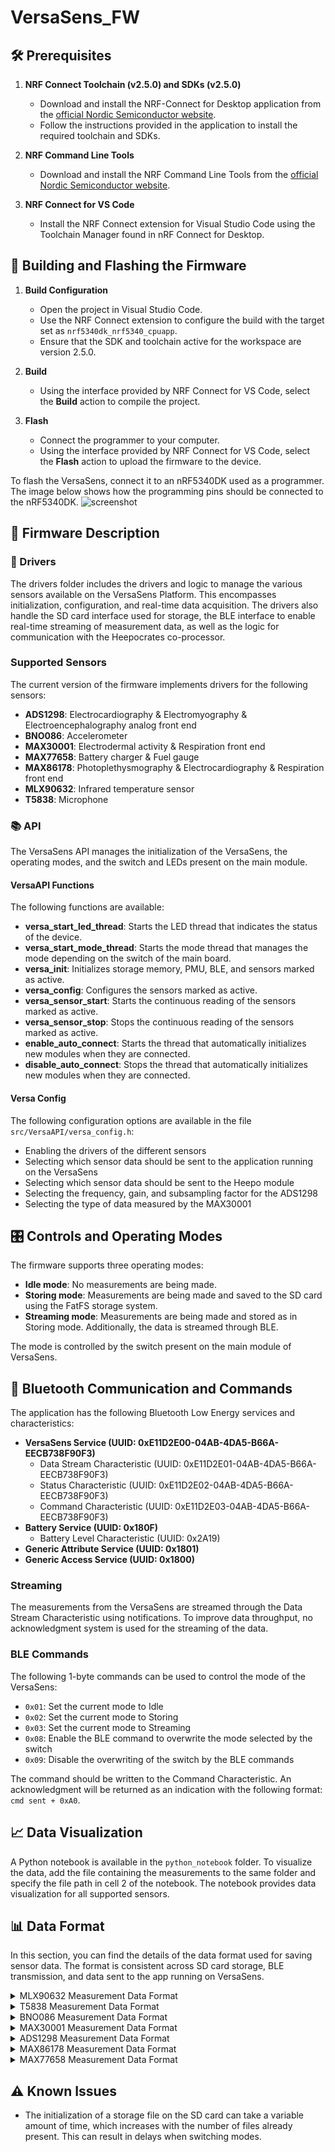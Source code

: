 # VersaSens_FW

## 🛠️ Prerequisites

1. **NRF Connect Toolchain (v2.5.0) and SDKs (v2.5.0)**
    - Download and install the NRF-Connect for Desktop application from the [official Nordic Semiconductor website](https://www.nordicsemi.com/Products/Development-tools/nRF-Connect-for-Desktop).
    - Follow the instructions provided in the application to install the required toolchain and SDKs.

2. **NRF Command Line Tools**
    - Download and install the NRF Command Line Tools from the [official Nordic Semiconductor website](https://www.nordicsemi.com/Products/Development-tools/nRF-Command-Line-Tools).

3. **NRF Connect for VS Code**
    - Install the NRF Connect extension for Visual Studio Code using the Toolchain Manager found in nRF Connect for Desktop.

## 🚀 Building and Flashing the Firmware

1. **Build Configuration**
   - Open the project in Visual Studio Code.
   - Use the NRF Connect extension to configure the build with the target set as `nrf5340dk_nrf5340_cpuapp`.
   - Ensure that the SDK and toolchain active for the workspace are version 2.5.0.

2. **Build**
   - Using the interface provided by NRF Connect for VS Code, select the **Build** action to compile the project.

3. **Flash**
   - Connect the programmer to your computer.
   - Using the interface provided by NRF Connect for VS Code, select the **Flash** action to upload the firmware to the device.

To flash the VersaSens, connect it to an nRF5340DK used as a programmer. The image below shows how the programming pins should be connected to the nRF5340DK.
![screenshot](ImageFolder/Pin_programmer.png)

## 📄 Firmware Description

### 📂 Drivers
The drivers folder includes the drivers and logic to manage the various sensors available on the VersaSens Platform. This encompasses initialization, configuration, and real-time data acquisition. The drivers also handle the SD card interface used for storage, the BLE interface to enable real-time streaming of measurement data, as well as the logic for communication with the Heepocrates co-processor.

### Supported Sensors
The current version of the firmware implements drivers for the following sensors:
- **ADS1298**: Electrocardiography & Electromyography & Electroencephalography analog front end
- **BNO086**: Accelerometer
- **MAX30001**: Electrodermal activity & Respiration front end
- **MAX77658**: Battery charger & Fuel gauge
- **MAX86178**: Photoplethysmography & Electrocardiography & Respiration front end
- **MLX90632**: Infrared temperature sensor
- **T5838**: Microphone

### 📚 API
The VersaSens API manages the initialization of the VersaSens, the operating modes, and the switch and LEDs present on the main module.

#### VersaAPI Functions
The following functions are available:
- **versa_start_led_thread**: Starts the LED thread that indicates the status of the device.
- **versa_start_mode_thread**: Starts the mode thread that manages the mode depending on the switch of the main board.
- **versa_init**: Initializes storage memory, PMU, BLE, and sensors marked as active.
- **versa_config**: Configures the sensors marked as active.
- **versa_sensor_start**: Starts the continuous reading of the sensors marked as active.
- **versa_sensor_stop**: Stops the continuous reading of the sensors marked as active.
- **enable_auto_connect**: Starts the thread that automatically initializes new modules when they are connected.
- **disable_auto_connect**: Stops the thread that automatically initializes new modules when they are connected.

#### Versa Config
The following configuration options are available in the file `src/VersaAPI/versa_config.h`:
- Enabling the drivers of the different sensors
- Selecting which sensor data should be sent to the application running on the VersaSens
- Selecting which sensor data should be sent to the Heepo module
- Selecting the frequency, gain, and subsampling factor for the ADS1298
- Selecting the type of data measured by the MAX30001

## 🎛️ Controls and Operating Modes
The firmware supports three operating modes:
- **Idle mode**: No measurements are being made.
- **Storing mode**: Measurements are being made and saved to the SD card using the FatFS storage system.
- **Streaming mode**: Measurements are being made and stored as in Storing mode. Additionally, the data is streamed through BLE.

The mode is controlled by the switch present on the main module of VersaSens.

## 🛜 Bluetooth Communication and Commands
The application has the following Bluetooth Low Energy services and characteristics:
- **VersaSens Service (UUID: 0xE11D2E00-04AB-4DA5-B66A-EECB738F90F3)**
  - Data Stream Characteristic (UUID: 0xE11D2E01-04AB-4DA5-B66A-EECB738F90F3)
  - Status Characteristic (UUID: 0xE11D2E02-04AB-4DA5-B66A-EECB738F90F3)
  - Command Characteristic (UUID: 0xE11D2E03-04AB-4DA5-B66A-EECB738F90F3)
- **Battery Service (UUID: 0x180F)**
  - Battery Level Characteristic (UUID: 0x2A19)
- **Generic Attribute Service (UUID: 0x1801)**
- **Generic Access Service (UUID: 0x1800)** 

### Streaming
The measurements from the VersaSens are streamed through the Data Stream Characteristic using notifications. To improve data throughput, no acknowledgment system is used for the streaming of the data.

### BLE Commands
The following 1-byte commands can be used to control the mode of the VersaSens:
- `0x01`: Set the current mode to Idle
- `0x02`: Set the current mode to Storing
- `0x03`: Set the current mode to Streaming
- `0x08`: Enable the BLE command to overwrite the mode selected by the switch
- `0x09`: Disable the overwriting of the switch by the BLE commands

The command should be written to the Command Characteristic. An acknowledgment will be returned as an indication with the following format: `cmd sent + 0xA0`.

## 📈 Data Visualization

A Python notebook is available in the `python_notebook` folder. To visualize the data, add the file containing the measurements to the same folder and specify the file path in cell 2 of the notebook. The notebook provides data visualization for all supported sensors.

## 📊 Data Format

In this section, you can find the details of the data format used for saving sensor data. The format is consistent across SD card storage, BLE transmission, and data sent to the app running on VersaSens.

<details>
<summary>MLX90632 Measurement Data Format</summary>

| Field                  | Data Type | Size (in bytes) | Description                                | Example Value (Hex) |
|------------------------|-----------|-----------------|--------------------------------------------|---------------------|
| **Header**             | Hex       | 2               | MLX90632 data header                       | bb bb               |
| **Timestamp seconds**  | uint32    | 4               | Seconds component of the timestamp         | 0b 00 00 00         |
| **Timestamp milliseconds** | uint16 | 2               | Milliseconds component of the timestamp    | 69 00               |
| **Length**             | uint8     | 1               | Length of the remaining part of the packet | 09                  |
| **Index**              | uint8     | 1               | Index incrementing with each measurement   | 02                  |
| **Ambient temperature**| float32   | 4               | Ambient temperature in degrees Celsius     | 7a 36 d8 41         |
| **Object temperature** | float32   | 4               | Object temperature in degrees Celsius      | 2d e1 d7 41         |

</details>

<details>
<summary>T5838 Measurement Data Format</summary>

| Field                  | Data Type | Size (bytes)    | Description                                | Example Value (Hex) |
|------------------------|-----------|-----------------|--------------------------------------------|---------------------|
| **Header**             | Hex       | 2               | T5838 data header                          | aa aa               |
| **Timestamp seconds**  | uint32    | 4               | Seconds component of the timestamp indicating the end of the encoded frame | 09 00 00 00         |
| **Timestamp milliseconds** | uint16 | 2               | Milliseconds component of the timestamp indicating the end of the encoded frame | 80 01               |
| **Length**             | uint8     | 1               | Length of the remaining part of the packet | 37                  |
| **Index**              | uint8     | 1               | Index incrementing with each frame         | 45                  |
| **Compressed frame**   | struct    | variable        | Frame compressed using the OPUS codec      | 28 1e b4 46 7f 18 2a d8 b5 c3 0a d7 09 9b 95 2f d6 33 4b 87 09 bf 39 bd 1f 45 a8 00 00 00 00 00 00 00 00 00 00 00 00 00 00 00 00 00 00 00 00 00 00 00 00 00 00 00 |

</details>

<details>
<summary>BNO086 Measurement Data Format</summary>

| Field                  | Data Type | Size (bytes)    | Description                                | Example Value (Hex) |
|------------------------|-----------|-----------------|--------------------------------------------|---------------------|
| **Header**             | Hex       | 2               | BNO086 data header                         | cc cc               |
| **Timestamp seconds**  | uint32    | 4               | Seconds component of the timestamp of the most recent sample | 07 00 00 00         |
| **Timestamp milliseconds** | uint16 | 2               | Milliseconds component of the timestamp of the most recent sample | bd 02               |
| **Length**             | uint8     | 1               | Length of the remaining part of the packet | 82                  |
| **Index**              | uint8     | -               | Absent as BNO086 measurements already include indexes | -                   |
| **Measurements**       | struct    | 130             | List of 10 consecutive BNO086 samples with the following format | 91 53 0e d5 df 51 d7 59 00 09 fc 0a 00 92 5a 0e d6 df 54 d7 66 00 16 fc e2 ff 93 a9 0e d8 df 0a d7 52 00 20 fc f0 ff 94 24 0f dd df 92 d6 5e 00 1c fc e3 ff 95 b9 0f e3 df 00 d6 6e 00 09 fc b6 ff 96 4e 10 eb df 6e d5 64 00 20 fc bf ff 97 d7 10 f2 df e9 d4 70 00 20 fc fc ff 98 6b 11 fb df 59 d4 62...

#### Measurements Format

| Field     | Type  | Example Value |
|-----------|-------|----------------|
| **Index** | uint8 | 91             |
| **Yaw**   | int16 | 53 0e          |
| **Pitch** | int16 | d5 df          |
| **Roll**  | int16 | 51 d7          |
| **X-accel** | int16 | 59 00         |
| **Y-accel** | int16 | 09 fc         |
| **Z-accel** | int16 | 0a 00         |

</details>

<details>
<summary>MAX30001 Measurement Data Format</summary>

| Field                  | Data Type | Size (in bytes) | Description                                | Example Value (Hex) |
|------------------------|-----------|-----------------|--------------------------------------------|---------------------|
| **Header**             | Hex       | 2               | MAX30001 data header                       | ee ee               |
| **Timestamp seconds**  | uint32    | 4               | Seconds component of the timestamp         | 0b 00 00 00         |
| **Timestamp milliseconds** | uint16 | 2               | Milliseconds component of the timestamp    | ed 00               |
| **Length**             | uint8     | 1               | Length of the remaining part of the packet | 07                  |
| **Index**              | uint8     | 1               | Index incrementing with each measurement   | 0c                  |
| **ECG**                | int24     | 3               | Value of the ECG measurement               | ff f3 d7            |
| **BIOZ**               | int24     | 3               | Value of the BIOZ measurement              | 00 00 06            |

</details>

<details>
<summary>ADS1298 Measurement Data Format</summary>

| Field                  | Data Type | Size (in bytes) | Description                                | Example Value (Hex) |
|------------------------|-----------|-----------------|--------------------------------------------|---------------------|
| **Header**             | Hex       | 2               | ADS1298 data header                        | dd dd               |
| **Timestamp seconds**  | uint32    | 4               | Seconds component of the timestamp         | 0b 00 00 00         |
| **Timestamp milliseconds** | uint16 | 2               | Milliseconds component of the timestamp    | 3a 01               |
| **Length**             | uint8     | 1               | Length of the remaining part of the packet | 19                  |
| **Index**              | uint8     | 1               | Index incrementing with each measurement   | 4b                  |
| **Channel 1**          | int24     | 3               | Voltage measurement for the channel 1      | 00 1f fc            |
| **Channel 2**          | int24     | 3               | Voltage measurement for the channel 2      | d1 ec 57            |
| **Channel 3**          | int24     | 3               | Voltage measurement for the channel 3      | dd 46 4f            |
| **Channel 4**          | int24     | 3               | Voltage measurement for the channel 4      | d6 ed f9            |
| **Channel 5**          | int24     | 3               | Voltage measurement for the channel 5      | 00 20 31            |
| **Channel 6**          | int24     | 3               | Voltage measurement for the channel 6      | da 9c 7b            |
| **Channel 7**          | int24     | 3               | Voltage measurement for the channel 7      | e4 dc 22            |
| **Channel 8**          | int24     | 3               | Voltage measurement for the channel 8      | de c7 7b            |

</details>

<details>
<summary>MAX86178 Measurement Data Format</summary>

| Field                  | Data Type | Size (bytes)    | Description                                | Example Value (Hex) |
|------------------------|-----------|-----------------|--------------------------------------------|---------------------|
| **Header**             | Hex       | 2               | MAX86178 data header                       | 99 99               |
| **Timestamp seconds**  | uint32    | 4               | Seconds component of the timestamp indicating the time the measurement was retrieved from the MAX86178 FIFO | 09 00 00 00         |
| **Timestamp milliseconds** | uint16 | 2               | Milliseconds component of the timestamp indicating the time the measurement was retrieved from the MAX86178 FIFO | 80 01               |
| **Length**             | uint8     | 1               | Length of the remaining part of the packet | 37                  |
| **Index**              | uint8     | 1               | Index incrementing with each frame         | 45                  |
| **FIFO Data**          | struct    | 150             | Content of the MAX86178 FIFO               | b0 8b 09 e0 00 06 00 00 02 10 00 01 2f ff fd 30 00 b6 b0 83 31 e8 00 06 9f ff aa b0 80 54 e0 00 06 0f ff fe 10 00 02 20 00 02 30 00 86 b0 81 23 e8 00 06 9f ff 9f b0 80 30 e0 00 06 0f ff fd 1f ff fc 20 00 02 30 00 ad b0 80 eb e8 00 06 9f ff 96 b0 82 c2 e0 00 06 00 00 00 1f ff fb 20 00 00 30 00...

#### FIFO Data Headers

| Header | Measurement       |
|--------|-------------------|
| 0x0    | PPG LED1          |
| 0x1    | PPG LED2          |
| 0x2    | PPG LED3          |
| 0x3    | PPG Ambient       |
| 0x9    | BIOZ I            |
| 0xb    | ECG data          |
| 0xe    | ECG to BIOZ timing|
| 0xf    | FIFO empty        |

</details>

<details>
<summary>MAX77658 Measurement Data Format</summary>

| Field                  | Data Type | Size (in bytes) | Description                                | Example Value (Hex) |
|------------------------|-----------|-----------------|--------------------------------------------|---------------------|
| **Header**             | Hex       | 2               | MAX77658 data header                       | 88 88               |
| **Timestamp seconds**  | uint32    | 4               | Seconds component of the timestamp         | 0b 00 00 00         |
| **Timestamp milliseconds** | uint16 | 2               | Milliseconds component of the timestamp    | 3a 01               |
| **Length**             | uint8     | 1               | Length of the remaining part of the packet | 09                  |
| **Index**              | uint8     | 1               | Index incrementing with each measurement   | 4b                  |
| **Temperature**        | int16     | 2               | Internal die temperature measurement       | 00 1f fc            |
| **Voltage**            | int16     | 2               | Battery voltage                            | d1 ec 57            |
| **Current**            | int16     | 2               | Battery current                            | dd 46 4f            |
| **SOC**                | int16     | 2               | State of charge of the battery (0xFFFF = 100%; 0x0000 = 0%) | d6 ed f9            |

</details>

## ⚠️ Known Issues
- The initialization of a storage file on the SD card can take a variable amount of time, which increases with the number of files already present. This can result in delays when switching modes.